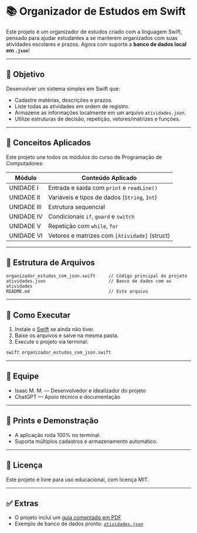 
# 📚 Organizador de Estudos em Swift

Este projeto é um organizador de estudos criado com a linguagem Swift, pensado para ajudar estudantes a se manterem organizados com suas atividades escolares e prazos. Agora com suporte a **banco de dados local em `.json`**!

---

## 🎯 Objetivo

Desenvolver um sistema simples em Swift que:
- Cadastre matérias, descrições e prazos.
- Liste todas as atividades em ordem de registro.
- Armazene as informações localmente em um arquivo `atividades.json`.
- Utilize estruturas de decisão, repetição, vetores/matrizes e funções.

---

## 🧠 Conceitos Aplicados

Este projeto une todos os módulos do curso de Programação de Computadores:

| Módulo                      | Conteúdo Aplicado                                |
|----------------------------|--------------------------------------------------|
| UNIDADE I                  | Entrada e saída com `print` e `readLine()`      |
| UNIDADE II                 | Variáveis e tipos de dados (`String`, `Int`)    |
| UNIDADE III                | Estrutura sequencial                            |
| UNIDADE IV                 | Condicionais `if`, `guard` e `switch`           |
| UNIDADE V                  | Repetição com `while`, `for`                    |
| UNIDADE VI                 | Vetores e matrizes com `[Atividade]` (struct)   |

---

## 🧾 Estrutura de Arquivos

```
organizador_estudos_com_json.swift     // Código principal do projeto
atividades.json                        // Banco de dados com as atividades
README.md                              // Este arquivo
```

---

## 🧪 Como Executar

1. Instale o [Swift](https://swift.org/download/) se ainda não tiver.
2. Baixe os arquivos e salve na mesma pasta.
3. Execute o projeto via terminal:

```bash
swift organizador_estudos_com_json.swift
```

---

## 👥 Equipe

- Isaac M. M. — Desenvolvedor e idealizador do projeto
- ChatGPT — Apoio técnico e documentação

---

## 📌 Prints e Demonstração

- A aplicação roda 100% no terminal.
- Suporta múltiplos cadastros e armazenamento automático.

---

## 📄 Licença

Este projeto é livre para uso educacional, com licença MIT.

---

## ✅ Extras

- O projeto inclui um [guia comentado em PDF](Guia_Completo_Swift_Comentado.pdf)
- Exemplo de banco de dados pronto: [`atividades.json`](atividades.json)


